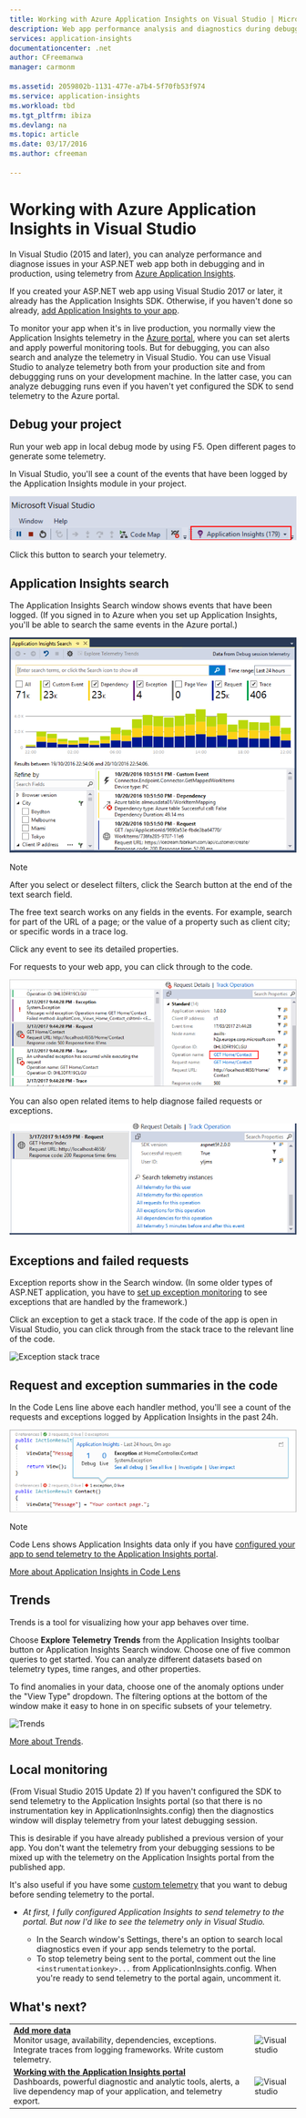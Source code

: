 ```yaml
---
title: Working with Azure Application Insights on Visual Studio | Microsoft Docs
description: Web app performance analysis and diagnostics during debugging and in production.
services: application-insights
documentationcenter: .net
author: CFreemanwa
manager: carmonm

ms.assetid: 2059802b-1131-477e-a7b4-5f70fb53f974
ms.service: application-insights
ms.workload: tbd
ms.tgt_pltfrm: ibiza
ms.devlang: na
ms.topic: article
ms.date: 03/17/2016
ms.author: cfreeman

---
```

# Working with Azure Application Insights in Visual Studio
In Visual Studio (2015 and later), you can analyze performance and diagnose issues in your ASP.NET web app both in debugging and in production, using telemetry from [Azure Application Insights](app-insights-overview.md).

If you created your ASP.NET web app using Visual Studio 2017 or later, it already has the Application Insights SDK. Otherwise, if you haven't done so already, [add Application Insights to your app](app-insights-asp-net.md).

To monitor your app when it's in live production, you normally view the Application Insights telemetry in the [Azure portal](https://portal.azure.com), where you can set alerts and apply powerful monitoring tools. But for debugging, you can also search and analyze the telemetry in Visual Studio. You can use Visual Studio to analyze telemetry both from your production site and from debuggging runs on your development machine. In the latter case, you can analyze debugging runs even if you haven't yet configured the SDK to send telemetry to the Azure portal. 

## <a name="run"></a> Debug your project
Run your web app in local debug mode by using F5. Open different pages to generate some telemetry.

In Visual Studio, you'll see a count of the events that have been logged by the Application Insights module in your project.

![In Visual Studio, the Application Insights button shows during debugging.](./media/app-insights-visual-studio/appinsights-09eventcount.png)

Click this button to search your telemetry. 

## Application Insights search
The Application Insights Search window shows events that have been logged. (If you signed in to Azure when you set up Application Insights, you'll be able to search the same events in the Azure portal.)

![Right-click the project and choose Application Insights, Search](./media/app-insights-visual-studio/34.png)

> [!NOTE] 
> After you select or deselect filters, click the Search button at the end of the text search field.
>

The free text search works on any fields in the events. For example, search for part of the URL of a page; or the value of a property such as client city; or specific words in a trace log.

Click any event to see its detailed properties.

For requests to your web app, you can click through to the code.

![Under Request Details, click through to the code](./media/app-insights-visual-studio/31.png)

You can also open related items to help diagnose failed requests or exceptions.

![Under Request Details, scroll down to related items](./media/app-insights-visual-studio/41.png)

## Exceptions and failed requests
Exception reports show in the Search window. (In some older types of ASP.NET application, you have to [set up exception monitoring](app-insights-asp-net-exceptions.md) to see exceptions that are handled by the framework.)

Click an exception to get a stack trace. If the code of the app is open in Visual Studio, you can click through from the stack trace to the relevant line of the code.

![Exception stack trace](./media/app-insights-visual-studio/17.png)

## Request and exception summaries in the code
In the Code Lens line above each handler method, you'll see a count of the requests and exceptions logged by Application Insights in the past 24h.

![Exception stack trace](./media/app-insights-visual-studio/21.png)

> [!NOTE] 
> Code Lens shows Application Insights data only if you have [configured your app to send telemetry to the Application Insights portal](app-insights-asp-net.md).
>

[More about Application Insights in Code Lens](app-insights-visual-studio-codelens.md)

## Trends
Trends is a tool for visualizing how your app behaves over time. 

Choose **Explore Telemetry Trends** from the Application Insights toolbar button or Application Insights Search window. Choose one of five common queries to get started. You can analyze different datasets based on telemetry types, time ranges, and other properties. 

To find anomalies in your data, choose one of the anomaly options under the "View Type" dropdown. The filtering options at the bottom of the window make it easy to hone in on specific subsets of your telemetry.

![Trends](./media/app-insights-visual-studio/51.png)

[More about Trends](app-insights-visual-studio-trends.md).

## Local monitoring
(From Visual Studio 2015 Update 2) If you haven't configured the SDK to send telemetry to the Application Insights portal (so that there is no instrumentation key in ApplicationInsights.config) then the diagnostics window will display telemetry from your latest debugging session. 

This is desirable if you have already published a previous version of your app. You don't want the telemetry from your debugging sessions to be mixed up with the telemetry on the Application Insights portal from the published app.

It's also useful if you have some [custom telemetry](app-insights-api-custom-events-metrics.md) that you want to debug before sending telemetry to the portal.

* *At first, I fully configured Application Insights to send telemetry to the portal. But now I'd like to see the telemetry only in Visual Studio.*
  
  * In the Search window's Settings, there's an option to search local diagnostics even if your app sends telemetry to the portal.
  * To stop telemetry being sent to the portal, comment out the line `<instrumentationkey>...` from ApplicationInsights.config. When you're ready to send telemetry to the portal again, uncomment it.


## What's next?
|  |  |
| --- | --- |
| **[Add more data](app-insights-asp-net-more.md)**<br/>Monitor usage, availability, dependencies, exceptions. Integrate traces from logging frameworks. Write custom telemetry. |![Visual studio](./media/app-insights-visual-studio/64.png) |
| **[Working with the Application Insights portal](app-insights-dashboards.md)**<br/>Dashboards, powerful diagnostic and analytic tools, alerts, a live dependency map of your application, and telemetry export. |![Visual studio](./media/app-insights-visual-studio/62.png) |

